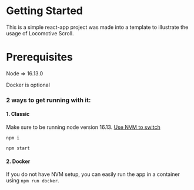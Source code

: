 # Getting Started

This is a simple react-app project was made into a template to illustrate the usage of Locomotive Scroll. 

# Prerequisites
Node => 16.13.0

Docker is optional

### 2 ways to get running with it:

#### 1. Classic

Make sure to be running node version 16.13. [Use NVM to switch](https://github.com/nvm-sh/nvm)

`npm i`

`npm start`



#### 2. Docker

If you do not have NVM setup, you can easily run the app in a container using `npm run docker`. 
